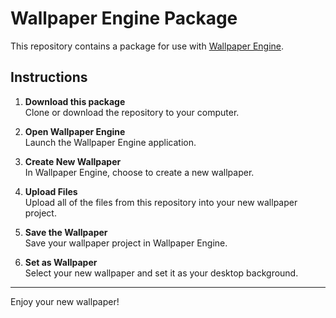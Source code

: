 # Wallpaper Engine Package

This repository contains a package for use with [Wallpaper Engine](https://store.steampowered.com/app/431960/Wallpaper_Engine/).

## Instructions

1. **Download this package**  
   Clone or download the repository to your computer.

2. **Open Wallpaper Engine**  
   Launch the Wallpaper Engine application.

3. **Create New Wallpaper**  
   In Wallpaper Engine, choose to create a new wallpaper.

4. **Upload Files**  
   Upload all of the files from this repository into your new wallpaper project.

5. **Save the Wallpaper**  
   Save your wallpaper project in Wallpaper Engine.

6. **Set as Wallpaper**  
   Select your new wallpaper and set it as your desktop background.

---

Enjoy your new wallpaper!
